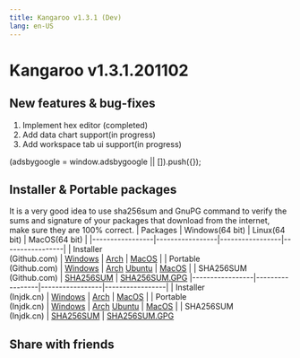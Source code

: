 ```yaml
---
title: Kangaroo v1.3.1 (Dev)
lang: en-US
---
```


# Kangaroo v1.3.1.201102

## New features & bug-fixes
1. Implement hex editor (completed)
2. Add data chart support(in progress)
3. Add workspace tab ui support(in progress)

<div>
    <script2 type="text/javascript" async="true" src="https://pagead2.googlesyndication.com/pagead/js/adsbygoogle.js" />
    <ins class="adsbygoogle"
        style="display:block; text-align:center;"
        data-ad-layout="in-article"
        data-ad-format="fluid"
        data-ad-client="ca-pub-3975819313740938"
        data-ad-slot="6760827895"></ins>
    <script2 type="text/javascript">
        (adsbygoogle = window.adsbygoogle || []).push({});
    </script2>
</div>


## Installer & Portable packages <Badge text="link expired" type="warning"/>
It is a very good idea to use sha256sum and GnuPG command to verify the sums and signature of your packages that download from the internet, make sure they are 100% correct.
| Packages        | Windows(64 bit) | Linux(64 bit)   | MacOS(64 bit)   |
|-----------------|-----------------|-----------------|-----------------|
| Installer<br/>(Github.com) | [Windows](https://github.com/dbkangaroo/kangaroo/releases/download/v1.3.1.201102/kangaroo-1.3.1.201102-AMD64.exe) | [Arch](https://github.com/dbkangaroo/kangaroo/releases/download/v1.3.1.201102/kangaroo-1.3.1.201102-1-x86_64.pkg.tar.xz) | [MacOS](https://github.com/dbkangaroo/kangaroo/releases/download/v1.3.1.201102/kangaroo-1.3.1.201102-macos.dmg) |
| Portable<br/>(Github.com) | [Windows](https://github.com/dbkangaroo/kangaroo/releases/download/v1.3.1.201102/kangaroo-1.3.1.201102-AMD64.7z) | [Arch](https://github.com/dbkangaroo/kangaroo/releases/download/v1.3.1.201102/kangaroo-1.3.1.201102-arch.tar.gz) [Ubuntu](https://github.com/dbkangaroo/kangaroo/releases/download/v1.3.1.201102/kangaroo-1.3.1.201102-ubuntu.tar.gz) | [MacOS](https://github.com/dbkangaroo/kangaroo/releases/download/v1.3.1.201102/kangaroo-1.3.1.201102-macos.tar.gz) |
| SHA256SUM<br/>(Github.com) | [SHA256SUM](https://github.com/dbkangaroo/kangaroo/releases/download/v1.3.1.201102/kangaroo-1.3.1.201102.sha256sum) | [SHA256SUM.GPG](https://github.com/dbkangaroo/kangaroo/releases/download/v1.3.1.201102/kangaroo-1.3.1.201102.sha256sum.asc)
|-----------------|-----------------|-----------------|-----------------|
| Installer<br/>(Injdk.cn) | [Windows](https://d4.injdk.cn/dbkangaroo/v1.3.1.201102/kangaroo-1.3.1.201102-AMD64.exe) | [Arch](https://d4.injdk.cn/dbkangaroo/v1.3.1.201102/kangaroo-1.3.1.201102-1-x86_64.pkg.tar.xz) | [MacOS](https://d4.injdk.cn/dbkangaroo/v1.3.1.201102/kangaroo-1.3.1.201102-macos.dmg) |
| Portable<br/>(Injdk.cn)  | [Windows](https://d4.injdk.cn/dbkangaroo/v1.3.1.201102/kangaroo-1.3.1.201102-AMD64.7z) | [Arch](https://d4.injdk.cn/dbkangaroo/v1.3.1.201102/kangaroo-1.3.1.201102-arch.tar.gz) [Ubuntu](https://d4.injdk.cn/dbkangaroo/v1.3.1.201102/kangaroo-1.3.1.201102-ubuntu.tar.gz) | [MacOS](https://d4.injdk.cn/dbkangaroo/v1.3.1.201102/kangaroo-1.3.1.201102-macos.tar.gz) |
| SHA256SUM<br/>(Injdk.cn) | [SHA256SUM](https://d4.injdk.cn/dbkangaroo/v1.3.1.201102/kangaroo-1.3.1.201102.sha256sum) | [SHA256SUM.GPG](https://d4.injdk.cn/dbkangaroo/v1.3.1.201102/kangaroo-1.3.1.201102.sha256sum.asc)


## Share with friends
<social-share :networks="['facebook', 'twitter', 'whatsapp', 'telegram', 'linkedin', 'reddit', 'line', 'skype', 'pinterest']" />